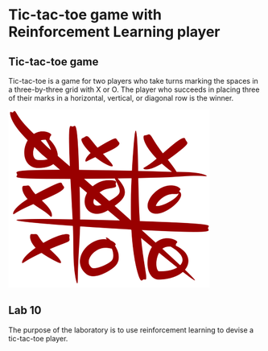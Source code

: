 # Tic-tac-toe game with Reinforcement Learning player

## Tic-tac-toe game
Tic-tac-toe is a game for two players who take turns marking the spaces in a three-by-three grid with X or O. 
The player who succeeds in placing three of their marks in a horizontal, vertical, or diagonal row is the winner. 

 ![image](https://github.com/Zafonte/computational-intelligence/blob/main/Lab10/readme-images/Tic_tac_toe.svg.png)

## Lab 10
The purpose of the laboratory is to use reinforcement learning to devise a tic-tac-toe player.


